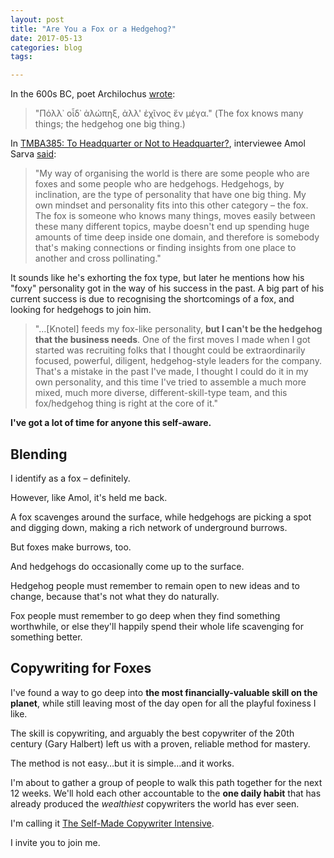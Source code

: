```yaml
---
layout: post
title: "Are You a Fox or a Hedgehog?"
date: 2017-05-13 
categories: blog
tags: 

---
```


In the 600s BC, poet Archilochus  <a href="https://en.wikipedia.org/wiki/Archilochus" target="_blank">wrote</a>:

> "Πόλλ᾽ οἶδ᾽ ἀλώπηξ, ἀλλ' ἐχῖνος ἕν μέγα." (The fox knows many things; the hedgehog one big thing.)

In <a href="http://www.tropicalmba.com/knotel/" target="_blank">TMBA385: To Headquarter or Not to Headquarter?</a>, interviewee Amol Sarva <a href="http://pca.st/5IGv#t=348" target="_blank">said</a>: 

> "My way of organising the world is there are some people who are foxes and some people who are hedgehogs. Hedgehogs, by inclination, are the type of personality that have one big thing. My own mindset and personality fits into this other category – the fox. The fox is someone who knows many things, moves easily between these many different topics, maybe doesn't end up spending huge amounts of time deep inside one domain, and therefore is somebody that's making connections or finding insights from one place to another and cross pollinating."

It sounds like he's exhorting the fox type, but later he mentions how his "foxy" personality got in the way of his success in the past. A big part of his current success is due to recognising the shortcomings of a fox, and looking for hedgehogs to join him.

> "…[Knotel] feeds my fox-like personality, **but I can't be the hedgehog that the business needs**. One of the first moves I made when I got started was recruiting folks that I thought could be extraordinarily focused, powerful, diligent, hedgehog-style leaders for the company. That's a mistake in the past I've made, I thought I could do it in my own personality, and this time I've tried to assemble a much more mixed, much more diverse, different-skill-type team, and this fox/hedgehog thing is right at the core of it."

**I've got a lot of time for anyone this self-aware.**

## Blending
I identify as a fox – definitely. 

However, like Amol, it's held me back. 

A fox scavenges around the surface, while hedgehogs are picking a spot and digging down, making a rich network of underground burrows. 

But foxes make burrows, too. 

And hedgehogs do occasionally come up to the surface. 

Hedgehog people must remember to remain open to new ideas and to change, because that's not what they do naturally. 

Fox people must remember to go deep when they find something worthwhile, or else they'll happily spend their whole life scavenging for something better. 

## Copywriting for Foxes
I've found a way to go deep into **the most financially-valuable skill on the planet**, while still leaving most of the day open for all the playful foxiness I like. 

The skill is copywriting, and arguably the best copywriter of the 20th century (Gary Halbert) left us with a proven, reliable method for mastery. 

The method is not easy…but it is simple…and it works. 

I'm about to gather a group of people to walk this path together for the next 12 weeks. We'll hold each other accountable to the **one daily habit** that has already produced the *wealthiest* copywriters the world has ever seen. 

I'm calling it [The Self-Made Copywriter Intensive](http://www.jamesmathison.co.uk/the-self-made-copywriter-intensive). 

I invite you to join me. 

